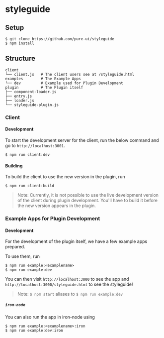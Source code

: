 # styleguide

## Setup

```
$ git clone https://github.com/pure-ui/styleguide
$ npm install
```

## Structure

```
client
└── client.js   # The client users see at /styleguide.html
examples        # The Example Apps
└── dev         # Example used for Plugin Development
plugin          # The Plugin itself
├── component-loader.js
├── entry.js
├── loader.js
└── styleguide-plugin.js
```

### Client

#### Development

To start the development server for the client, run the below command and go to `http://localhost:3001`.

```
$ npm run client:dev
```

#### Building

To build the client to use the new version in the plugin, run

```
$ npm run client:build
```

> Note: Currently, it is not possible to use the live development version of the client during plugin development. You'll have to build it before the new version appears in the plugin.

### Example Apps for Plugin Development

#### Development

For the development of the plugin itself, we have a few example apps prepared.

To use them, run

```
$ npm run example:<examplename>
$ npm run example:dev
```

You can then visit `http://localhost:3000` to see the app and `http://localhost:3000/styleguide.html` to see the styleguide!

> Note: `$ npm start` aliases to `$ npm run example:dev`

##### `iron-node`

You can also run the app in iron-node using

```
$ npm run example:<examplename>:iron
$ npm run example:dev:iron
```
